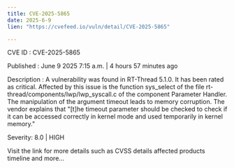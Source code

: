 ```yaml
---
title: CVE-2025-5865
date: 2025-6-9
lien: "https://cvefeed.io/vuln/detail/CVE-2025-5865"

---
```


CVE ID : CVE-2025-5865

Published :  June 9
2025
7:15 a.m. | 4 hours
57 minutes ago

Description : A vulnerability was found in RT-Thread 5.1.0. It has been rated as critical. Affected by this issue is the function sys_select of the file rt-thread/components/lwp/lwp_syscall.c of the component Parameter Handler. The manipulation of the argument timeout leads to memory corruption. The vendor explains
that "[t]he timeout parameter should be checked to check if it can be accessed correctly in kernel mode and used temporarily in kernel memory."

Severity: 8.0 | HIGH

Visit the link for more details
such as CVSS details
affected products
timeline
and more...
